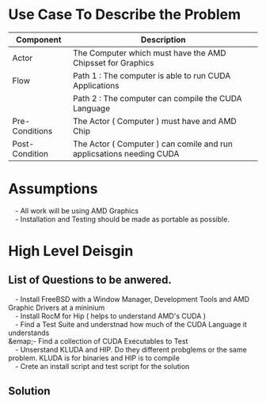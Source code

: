 # Use Case To Describe the Problem

|Component|Description|
|---------------|---------------------------------------------------------------------|
|Actor          |The Computer which must have the AMD Chipsset for Graphics           |
|Flow           |Path 1 : The computer is able to run CUDA Applications               |
|               |Path 2 : The computer can compile the CUDA Language                  |
|Pre-Conditions |The Actor ( Computer ) must have and AMD Chip                        |
|Post-Condition |The Actor ( Computer ) can comile and run applicsations needing CUDA |

# Assumptions 
&emsp;- All work will be using AMD Graphics<br/>
&emsp;- Installation and Testing should be made as portable as possible.<br/>

# High Level Deisgin

## List of Questions to be anwered.
&emsp;- Install FreeBSD with a Window Manager, Development Tools and AMD Graphic Drivers at a mininium<br/>
&emsp;- Install RocM for Hip ( helps to understand AMD's CUDA )<br/>
&emsp;- Find a Test Suite and understnad how much of the CUDA Language it understands<br/>
&emap;- Find a collection of CUDA Executables to Test<br/>
&emsp;- Unserstand KLUDA and HIP.  Do they different probglems or the same problem.  KLUDA is for binaries and HIP is to compile<br/>
&emsp;- Crete an install script and test script for the solution<br/>

## Solution
